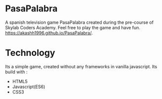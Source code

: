 # PasaPalabra
A spanish television game PasaPalabra created during the pre-course of Skylab Coders Academy.
Feel free to play the game and have fun.
https://akashh1996.github.io/PasaPalabra/. 

# Technology
Its a simple game, created without any frameworks in vanilla javascript. 
Its build with :
 - HTML5 
 - Javascript(ES6)
 - CSS3

